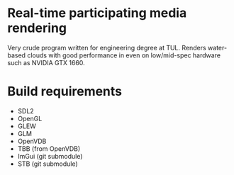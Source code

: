 # Real-time participating media rendering

Very crude program written for engineering degree at TUL. Renders water-based clouds
with good performance in even on low/mid-spec hardware such as NVIDIA GTX 1660.

# Build requirements

- SDL2
- OpenGL
- GLEW
- GLM
- OpenVDB
- TBB (from OpenVDB)
- ImGui (git submodule)
- STB (git submodule)
